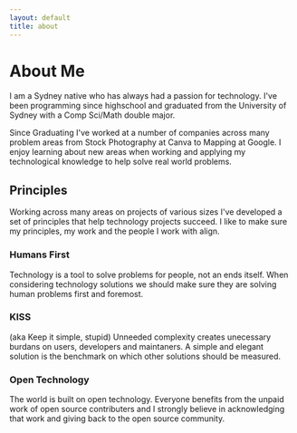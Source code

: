 ```yaml
---
layout: default
title: about
---
```


# About Me

I am a Sydney native who has always had a passion for technology. I've been programming since highschool and graduated from the University of Sydney with a Comp Sci/Math double major.

Since Graduating I've worked at a number of companies across many problem areas from Stock Photography at Canva to Mapping at Google. I enjoy learning about new areas when working and applying my technological knowledge to help solve real world problems.

## Principles

Working across many areas on projects of various sizes I've developed a set of principles that help technology projects succeed. I like to make sure my principles, my work and the people I work with align.

### Humans First

Technology is a tool to solve problems for people, not an ends itself. When considering technology solutions we should make sure they are solving human problems first and foremost.

### KISS

(aka Keep it simple, stupid) Unneeded complexity creates unecessary burdans on users, developers and maintaners. A simple and elegant solution is the benchmark on which other solutions should be measured.

### Open Technology

The world is built on open technology. Everyone benefits from the unpaid work of open source contributers and I strongly believe in acknowledging that work and giving back to the open source community.
